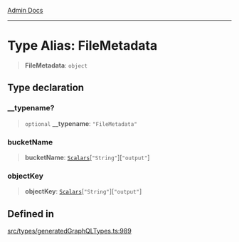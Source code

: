 [Admin Docs](/)

***

# Type Alias: FileMetadata

> **FileMetadata**: `object`

## Type declaration

### \_\_typename?

> `optional` **\_\_typename**: `"FileMetadata"`

### bucketName

> **bucketName**: [`Scalars`](Scalars.md)\[`"String"`\]\[`"output"`\]

### objectKey

> **objectKey**: [`Scalars`](Scalars.md)\[`"String"`\]\[`"output"`\]

## Defined in

[src/types/generatedGraphQLTypes.ts:989](https://github.com/Suyash878/talawa-api/blob/cfd688207611ba245c99edd8dbaccb2cdbf6a043/src/types/generatedGraphQLTypes.ts#L989)
